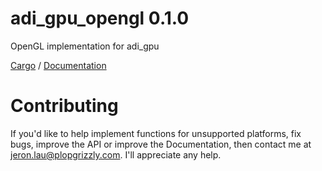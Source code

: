 # adi_gpu_opengl 0.1.0
OpenGL implementation for adi_gpu

[Cargo](https://crates.io/crates/adi_gpu_opengl) /
[Documentation](https://docs.rs/adi_gpu_opengl)

# Contributing
If you'd like to help implement functions for unsupported platforms, fix bugs,
improve the API or improve the Documentation, then contact me at
jeron.lau@plopgrizzly.com. I'll appreciate any help.